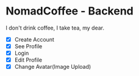 # NomadCoffee - Backend

I don't drink coffee, I take tea, my dear.

- [x] Create Account
- [x] See Profile
- [x] Login
- [x] Edit Profile
- [x] Change Avatar(Image Upload)
